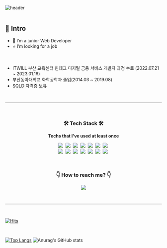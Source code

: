 ![header](https://capsule-render.vercel.app/api?type=soft&color=auto&height=150&section=header&text=Kim%20Jihee&fontSize=70&animation=twinkling)
<br>
<br>
## 📌 Intro
- 🌱 I’m a junior Web Developer
- ⭐ I’m looking for a job
<br>

- ITWILL 부산 교육센터 핀테크 디지털 금융 서비스 개발자 과정 수료
  (2022.07.21 ~ 2023.01.16)
- 부산동아대학교 화학공학과 졸업(2014.03 ~ 2019.08)
- SQLD 자격증 보유
<br>

<hr>

<br>
<h3 align="center">🛠 Tech Stack 🛠</h3>
<p align="center"><b> Techs that I've used at least once </b></p>

<p align="center"> 
  <img src="https://img.shields.io/badge/-Java-344CB7?style=flat-plastic&logo=Java&logoColor=white"/>&nbsp 
  <img src="https://img.shields.io/badge/Eclipse IDE-2C2255?style=flat-plastic&logo=Eclipse IDE&logoColor=white"/>&nbsp 
  <img src="https://img.shields.io/badge/-Spring Framework-6DB33F?style=flat-plastic&logo=Spring&logoColor=white"/>&nbsp 
  <img src="https://img.shields.io/badge/-MyBatis-191A1B?style=flat-plastic&logo=MyBatis&logoColor=white"/>&nbsp 
  <img src="https://img.shields.io/badge/-JavaScript-F7DF1E?style=flat-plastic&logo=JavaScript&logoColor=white"/>&nbsp 
  <img src="https://img.shields.io/badge/-jQuery-0769AD?style=flat-plastic&logo=jQuery&logoColor=white"/>&nbsp 
  <img src="https://img.shields.io/badge/-AJAX-37D1CB?style=flat-plastic&logo=AJAX&logoColor=white"/>&nbsp 
      <br>
  <img src="https://img.shields.io/badge/-MySQL-4479A1?style=flat-plastic&logo=MySQL&logoColor=white"/>&nbsp
  <img src="https://img.shields.io/badge/-Oracle-F80000?style=flat-plastic&logo=Oracle&logoColor=white"/>&nbsp
  <img src="https://img.shields.io/badge/-CSS-F59C54?style=flat-plastic&logo=CSS3&logoColor=white"/>&nbsp 
  <img src="https://img.shields.io/badge/-HTML-E34F26?style=flat-plastic&logo=HTML5&logoColor=white"/>&nbsp
  <img src="https://img.shields.io/badge/-ApachetTomcat9.0-D22128?style=flat-plastic&logo=Apache&logoColor=white"/>&nbsp 
  <img src="https://img.shields.io/badge/Slack-4A154B?style=flat-plastic&logo=Slack&logoColor=white"/>&nbsp 
  <img src="https://img.shields.io/badge/GitHub-181717?style=flat-plastic&logo=GitHub&logoColor=white"/>&nbsp 
</p>
<br>
<h3 align="center">👇 How to reach me? 👇</h3>
<p align="center">
  <a href="mailto:0zhee0@gmail.com"><img src="https://img.shields.io/badge/Gmail-d14836?style=flat-square&logo=Gmail&logoColor=white&link=viliketh1s98@naver.com"/></a>
</p>
<br>

<hr>
<br>

[![Hits](https://hits.seeyoufarm.com/api/count/incr/badge.svg?url=https%3A%2F%2Fgithub.com%2FdeveloperJhee&count_bg=%233DC1C8&title_bg=%239BCBE4&icon=&icon_color=%23E7E7E7&title=hits&edge_flat=false)](https://hits.seeyoufarm.com) 

<br>

[![Top Langs](https://github-readme-stats.vercel.app/api/top-langs/?username=developerJhee&layout=compact)](https://github.com/anuraghazra/github-readme-stats)
![Anurag's GitHub stats](https://github-readme-stats.vercel.app/api?username=developerJhee&show_icons=true&theme=radical)

